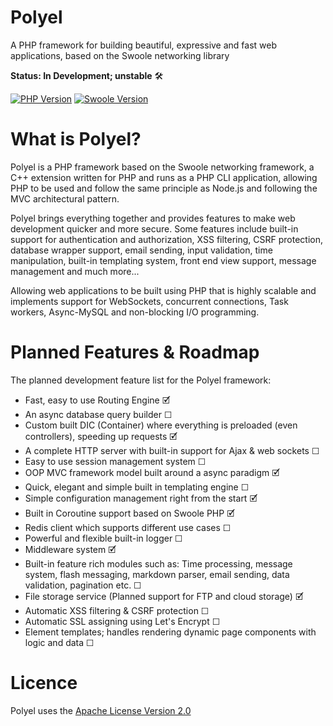 # Polyel
A PHP framework for building beautiful, expressive and fast web applications, based on the Swoole networking library

**Status: In Development; unstable** 🛠

[![PHP Version](https://img.shields.io/badge/PHP-%3E=7.3-brightgreen.svg?maxAge=2592000)](https://secure.php.net/)
[![Swoole Version](https://img.shields.io/badge/swoole-%3E=4.2.1-brightgreen.svg?maxAge=2592000)](https://github.com/swoole/swoole-src)

# What is Polyel?
Polyel is a PHP framework based on the Swoole networking framework, a C++ extension written for PHP and runs as a PHP CLI application, allowing PHP to be used and follow the same principle as Node.js and following the MVC architectural pattern.

Polyel brings everything together and provides features to make web development quicker and more secure. Some features include built-in support for authentication and authorization, XSS filtering, CSRF protection, database wrapper support, email sending, input validation, time manipulation, built-in templating system, front end view support, message management and much more...

Allowing web applications to be built using PHP that is highly scalable and implements support for WebSockets, concurrent connections, Task workers, Async-MySQL and non-blocking I/O programming.

# Planned Features & Roadmap
The planned development feature list for the Polyel framework:
- Fast, easy to use Routing Engine 🗹
- An async database query builder ☐
- Custom built DIC (Container) where everything is preloaded (even controllers), speeding up requests 🗹
- A complete HTTP server with built-in support for Ajax & web sockets ☐
- Easy to use session management system ☐
- OOP MVC framework model built around a async paradigm 🗹
- Quick, elegant and simple built in templating engine ☐
- Simple configuration management right from the start 🗹
- Built in Coroutine support based on Swoole PHP 🗹
- Redis client which supports different use cases ☐
- Powerful and flexible built-in logger ☐
- Middleware system 🗹
- Built-in feature rich modules such as: Time processing, message system, flash messaging, markdown parser, email sending, data validation, pagination etc. ☐
- File storage service (Planned support for FTP and cloud storage) 🗹
- Automatic XSS filtering & CSRF protection ☐
- Automatic SSL assigning using Let's Encrypt ☐
- Element templates; handles rendering dynamic page components with logic and data ☐

# Licence

Polyel uses the [Apache License Version 2.0](http://www.apache.org/licenses/LICENSE-2.0.html)
